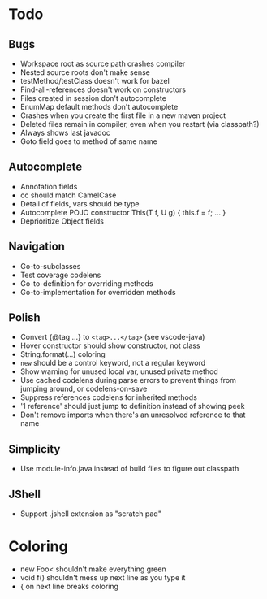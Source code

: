 # Todo

## Bugs
- Workspace root as source path crashes compiler
- Nested source roots don't make sense
- testMethod/testClass doesn't work for bazel
- Find-all-references doesn't work on constructors
- Files created in session don't autocomplete
- EnumMap default methods don't autocomplete
- Crashes when you create the first file in a new maven project
- Deleted files remain in compiler, even when you restart (via classpath?)
- Always shows last javadoc
- Goto field goes to method of same name

## Autocomplete
- Annotation fields
- cc should match CamelCase
- Detail of fields, vars should be type
- Autocomplete POJO constructor This(T f, U g) { this.f = f; ... }
- Deprioritize Object fields

## Navigation
- Go-to-subclasses
- Test coverage codelens
- Go-to-definition for overriding methods
- Go-to-implementation for overridden methods

## Polish
- Convert {@tag ...} to `<tag>...</tag>` (see vscode-java)
- Hover constructor should show constructor, not class
- String.format(...) coloring
- `new` should be a control keyword, not a regular keyword
- Show warning for unused local var, unused private method
- Use cached codelens during parse errors to prevent things from jumping around, or codelens-on-save
- Suppress references codelens for inherited methods
- '1 reference' should just jump to definition instead of showing peek
- Don't remove imports when there's an unresolved reference to that name

## Simplicity
- Use module-info.java instead of build files to figure out classpath

## JShell
- Support .jshell extension as "scratch pad"

# Coloring
- new Foo< shouldn't make everything green
- void f() shouldn't mess up next line as you type it
- { on next line breaks coloring
